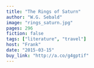 ```yaml
---
title: "The Rings of Saturn"
author: "W.G. Sebald"
image: "rings_saturn.jpg"
pages: 296
fiction: false
tags: ["literature", "travel"]
host: "Frank"
date: "2015-03-15"
buy_link: "http://a.co/g4gptif"
---
```

